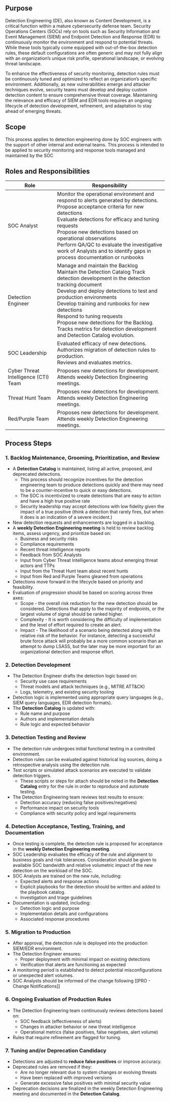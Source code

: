 ## Purpose
Detection Engineering (DE), also known as Content Development, is a critical function within a mature cybersecurity defense team. Security Operations Centers (SOCs) rely on tools such as Security Information and Event Management (SIEM) and Endpoint Detection and Response (EDR) to continuously monitor the environment and respond to potential threats. While these tools typically come equipped with out-of-the-box detection rules, these default configurations are often generic and may not fully align with an organization’s unique risk profile, operational landscape, or evolving threat landscape.

To enhance the effectiveness of security monitoring, detection rules must be continuously tuned and optimized to reflect an organization’s specific environment. Additionally, as new vulnerabilities emerge and attacker techniques evolve, security teams must develop and deploy custom detection content to ensure comprehensive threat coverage. Maintaining the relevance and efficacy of SIEM and EDR tools requires an ongoing lifecycle of detection development, refinement, and adaptation to stay ahead of emerging threats.

## Scope
This process applies to detection engineering done by SOC engineers with the support of other internal and external teams.  This process is intended to be applied to security monitoring and response tools managed and maintained by the SOC

## Roles and Responsibilities

| Role                                 | Responsibility                                                                                                                                                                                                                                                                                                                                                                                                  |
| ------------------------------------ | --------------------------------------------------------------------------------------------------------------------------------------------------------------------------------------------------------------------------------------------------------------------------------------------------------------------------------------------------------------------------------------------------------------- |
| SOC Analyst                          | Monitor the operational environment and respond to alerts generated by detections.<br>Propose acceptance criteria for new detections<br>Evaluate detections for efficacy and tuning requests<br>Propose new detections based on operational observations<br>Perform QA/QC to evaluate the investigative work of Analysts and to identify gaps in process documentation or runbooks                              |
| Detection Engineer                   | Manage and maintain the Backlog<br>Maintain the Detection Catalog Track detection development in the detection tracking document<br>Develop and deploy detections to test and production environments<br>Develop training and runbooks for new detections<br>Respond to tuning requests<br>Propose new detections for the Backlog.<br>Tracks metrics for detection development and Detection Catalog evolution. |
| SOC Leadership                       | Evaluated efficacy of new detections.<br>Authorizes migration of detection rules to production.<br>Reviews and evaluates metrics.                                                                                                                                                                                                                                                                               |
| Cyber Threat Intelligence (CTI) Team | Proposes new detections for development.<br>Attends weekly Detection Engineering meetings.                                                                                                                                                                                                                                                                                                                      |
| Threat Hunt Team                     | Proposes new detections for development.<br>Attends weekly Detection Engineering meetings.                                                                                                                                                                                                                                                                                                                      |
| Red/Purple Team                      | Proposes new detections for development.<br>Attends weekly Detection Engineering meetings.                                                                                                                                                                                                                                                                                                                      |
## Process Steps
### **1. Backlog Maintenance, Grooming, Prioritization, and Review**

- A **Detection Catalog** is maintained, listing all active, proposed, and deprecated detections.
	- This process should recognize incentives for the detection engineering team to produce detections quickly and there may need to be a counter-incentive to quick or easy detections.
	- The SOC is incentivized to create detections that are easy to action and have a high true positive rate
	- Security leadership may accept detections with low fidelity given the impact of a true positive (think a detection that rarely fires, but when it does is an indication of a severe incident.)
- New detection requests and enhancements are logged in a backlog.
- A **weekly Detection Engineering meeting** is held to review backlog items, assess urgency, and prioritize based on:
    - Business and security risks
    - Compliance requirements
    - Recent threat intelligence reports
    - Feedback from SOC Analysts
    - Input from Cyber Threat Intelligence teams about emerging threat actors and TTPs
    - Input from the Threat Hunt team about recent hunts
    - Input from Red and Purple Teams gleaned from operations
- Detections move forward in the lifecycle based on priority and feasibility.
- Evaluation of progression should be based on scoring across three axes:
	- Scope - the overall risk reduction for the new detection should be considered.  Detections that apply to the majority of endpoints, or the largest volume of signal should be ranked higher.
	- Complexity - It is worth considering the difficulty of implementation and the level of effort required to create an alert.
	- Impact - The likelihood of a scenario being detected along with the relative risk of the behavior.  For instance, detecting a successful brute force attack will probably be a more common scenario than an attempt to dump LSASS, but the later may be more important for an organizational detection and response effort.

### **2. Detection Development**

- The Detection Engineer drafts the detection logic based on:
    - Security use case requirements
    - Threat models and attack techniques (e.g., MITRE ATT&CK)
    - Logs, telemetry, and existing security tooling
- Detection logic is implemented using appropriate query languages (e.g., SIEM query languages, EDR detection formats).
- The **Detection Catalog** is updated with:
    - Rule name and purpose
    - Authors and implementation details
    - Rule logic and expected behavior

### **3. Detection Testing and Review**

- The detection rule undergoes initial functional testing in a controlled environment.
- Detection rules can be evaluated against historical log sources, doing a retrospective analysis using the detection rule.
- Test scripts or simulated attack scenarios are executed to validate detection triggers.
	- These scripts or steps for attach should be noted in the **Detection Catalog** entry for the rule in order to reproduce and automate testing.
- The Detection Engineering team reviews test results to ensure:
    - Detection accuracy (reducing false positives/negatives)
    - Performance impact on security tools
    - Compliance with security policy and legal requirements

### **4. Detection Acceptance, Testing, Training, and Documentation**

- Once testing is complete, the detection rule is proposed for acceptance in the **weekly Detection Engineering meeting**.
- SOC Leadership evaluates the efficacy of the rule and alignment to business goals and risk tolerances.  Consideration should be given to available SOC bandwidth and relative volumetric impact of the new detection on the workload of the SOC.
- SOC Analysts are trained on the new rule, including:
    - Expected alerts and response actions
    - Explicit playbooks for the detection should be written and added to the playbook catalog.
    - Investigation and triage guidelines
- Documentation is updated, including:
    - Detection logic and purpose
    - Implementation details and configurations
    - Associated response procedures

### **5. Migration to Production**

- After approval, the detection rule is deployed into the production SIEM/EDR environment.
- The Detection Engineer ensures:
    - Proper deployment with minimal impact on existing detections
    - Verification that alerts are functioning as expected
- A monitoring period is established to detect potential misconfigurations or unexpected alert volumes.
- SOC Analysts should be informed of the change following [[PRO - Change Notifications]]

### **6. Ongoing Evaluation of Production Rules**

- The Detection Engineering team continuously reviews detections based on:
    - SOC feedback (effectiveness of alerts)
    - Changes in attacker behavior or new threat intelligence
    - Operational metrics (false positives, false negatives, alert volume)
- Rules that require refinement are flagged for tuning.

### **7. Tuning and/or Deprecation Candidacy**

- Detections are adjusted to **reduce false positives** or improve accuracy.
- Deprecated rules are removed if they:
    - Are no longer relevant due to system changes or evolving threats
    - Have been replaced with improved versions
    - Generate excessive false positives with minimal security value
- Deprecation decisions are finalized in the weekly Detection Engineering meeting and documented in the **Detection Catalog**.